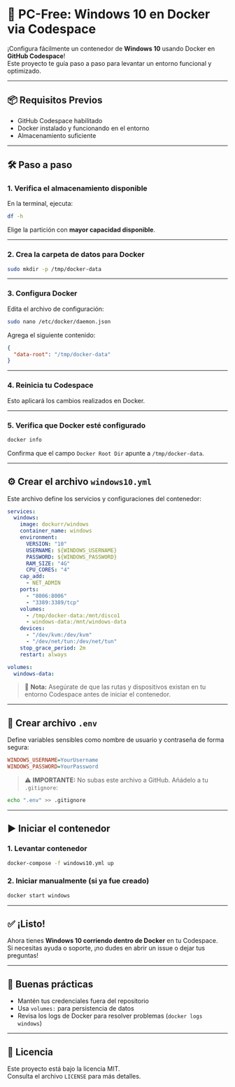 # 🚀 PC-Free: Windows 10 en Docker via Codespace

¡Configura fácilmente un contenedor de **Windows 10** usando Docker en **GitHub Codespace**!  
Este proyecto te guía paso a paso para levantar un entorno funcional y optimizado.

---

## 📦 Requisitos Previos

- GitHub Codespace habilitado
- Docker instalado y funcionando en el entorno
- Almacenamiento suficiente

---

## 🛠️ Paso a paso

### 1. Verifica el almacenamiento disponible

En la terminal, ejecuta:

```bash
df -h
```

Elige la partición con **mayor capacidad disponible**.

---

### 2. Crea la carpeta de datos para Docker

```bash
sudo mkdir -p /tmp/docker-data
```

---

### 3. Configura Docker

Edita el archivo de configuración:

```bash
sudo nano /etc/docker/daemon.json
```

Agrega el siguiente contenido:

```json
{
  "data-root": "/tmp/docker-data"
}
```

---

### 4. Reinicia tu Codespace

Esto aplicará los cambios realizados en Docker.

---

### 5. Verifica que Docker esté configurado

```bash
docker info
```

Confirma que el campo `Docker Root Dir` apunte a `/tmp/docker-data`.

---

## ⚙️ Crear el archivo `windows10.yml`

Este archivo define los servicios y configuraciones del contenedor:

```yaml
services:
  windows:
    image: dockurr/windows
    container_name: windows
    environment:
      VERSION: "10"
      USERNAME: ${WINDOWS_USERNAME}
      PASSWORD: ${WINDOWS_PASSWORD}
      RAM_SIZE: "4G"
      CPU_CORES: "4"
    cap_add:
      - NET_ADMIN
    ports:
      - "8006:8006"
      - "3389:3389/tcp"
    volumes:
      - /tmp/docker-data:/mnt/disco1
      - windows-data:/mnt/windows-data
    devices:
      - "/dev/kvm:/dev/kvm"
      - "/dev/net/tun:/dev/net/tun"
    stop_grace_period: 2m
    restart: always

volumes:
  windows-data:
```

> 📌 **Nota:** Asegúrate de que las rutas y dispositivos existan en tu entorno Codespace antes de iniciar el contenedor.

---

## 🔐 Crear archivo `.env`

Define variables sensibles como nombre de usuario y contraseña de forma segura:

```ini
WINDOWS_USERNAME=YourUsername
WINDOWS_PASSWORD=YourPassword
```

> ⚠️ **IMPORTANTE:** No subas este archivo a GitHub. Añádelo a tu `.gitignore`:

```bash
echo ".env" >> .gitignore
```

---

## ▶️ Iniciar el contenedor

### 1. Levantar contenedor

```bash
docker-compose -f windows10.yml up
```

### 2. Iniciar manualmente (si ya fue creado)

```bash
docker start windows
```

---

## ✅ ¡Listo!

Ahora tienes **Windows 10 corriendo dentro de Docker** en tu Codespace.  
Si necesitas ayuda o soporte, ¡no dudes en abrir un issue o dejar tus preguntas!

---

## 🧠 Buenas prácticas

- Mantén tus credenciales fuera del repositorio
- Usa `volumes:` para persistencia de datos
- Revisa los logs de Docker para resolver problemas (`docker logs windows`)

---

## 📄 Licencia

Este proyecto está bajo la licencia MIT.  
Consulta el archivo `LICENSE` para más detalles.
